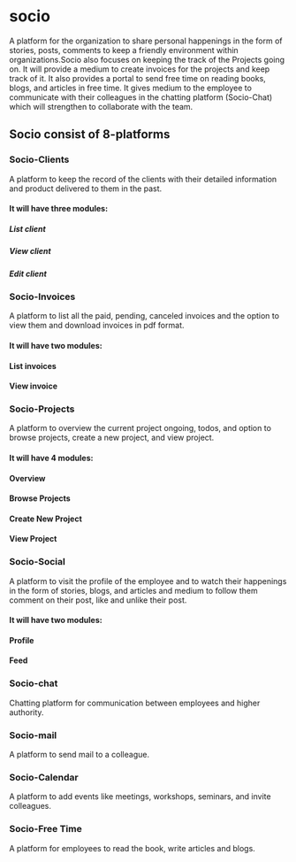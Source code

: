 # socio

A platform for the organization to share personal happenings in the form of stories, posts, comments to keep a friendly environment within organizations.Socio also focuses on keeping the track of the Projects going on. It will provide a medium to create invoices for the projects and keep track of it. It also provides a portal to send free time on reading books, blogs, and articles in free time. It gives medium to the employee to communicate with their colleagues in the chatting platform (Socio-Chat) which will strengthen to collaborate with the team.

## Socio consist of 8-platforms

### Socio-Clients
A platform to keep the record of the clients with their detailed information and product delivered to them in the past.
#### It will have three modules:
##### List client 
##### View client 
##### Edit client 

### Socio-Invoices
A platform to list all the paid, pending, canceled invoices and the option to view them and download invoices in pdf format.
#### It will have two modules:
#### List invoices
#### View invoice

### Socio-Projects
A platform to overview the current project ongoing, todos, and option to browse projects, create a new project, and view project.
#### It will have 4 modules:
#### Overview
#### Browse Projects
#### Create New Project
#### View Project

### Socio-Social
A platform to visit the profile of the employee and to watch their happenings in the form of stories, blogs, and articles and medium to follow them comment on their post, like and unlike their post.
#### It will have two modules:
#### Profile
#### Feed

### Socio-chat
Chatting platform for communication between employees and higher authority.

### Socio-mail
A platform to send mail to a colleague.

### Socio-Calendar
A platform to add events like meetings, workshops, seminars, and invite colleagues.

### Socio-Free Time
A platform for employees to read the book, write articles and blogs.